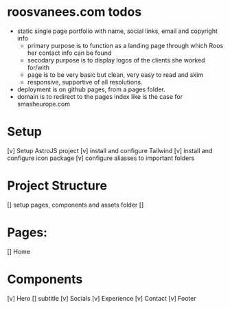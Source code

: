 # roosvanees.com todos
- static single page portfolio with name, social links, email and copyright info
  - primary purpose is to function as a landing page through which Roos her contact info can be found
  - secodary purpose is to display logos of the clients she worked for/with
  - page is to be very basic but clean, very easy to read and skim
  - responsive, supportive of all resolutions.
- deployment is on github pages, from a pages folder. 
- domain is to redirect to the pages index like is the case for smasheurope.com

# Setup
  [v] Setup AstroJS project
  [v] install and configure Tailwind
  [v] install and configure icon package
  [v] configure aliasses to important folders
  
# Project Structure 
  [] setup pages, components and assets folder
  [] 

# Pages:
  [] Home

# Components
  [v] Hero
    [] subtitle
  [v] Socials
  [v] Experience
  [v] Contact
  [v] Footer
  


